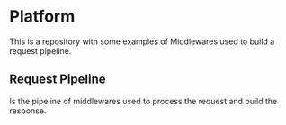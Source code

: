 # Platform

This is a repository with some examples of Middlewares used to build a request pipeline.

## Request Pipeline

Is the pipeline of middlewares used to process the request and build the response.
